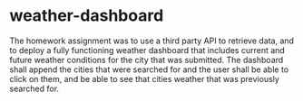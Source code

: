 # weather-dashboard

The homework assignment was to use a third party API to retrieve data, and to deploy a fully functioning weather dashboard that includes current and future weather conditions for the city that was submitted.  The dashboard shall append the cities that were searched for and the user shall be able to click on them, and be able to see that cities weather that was previously searched for. 